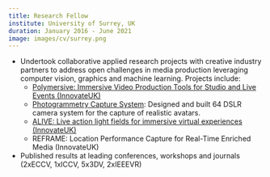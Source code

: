 ```yaml
---
title: Research Fellow
institute: University of Surrey, UK
duration: January 2016 - June 2021
image: images/cv/surrey.png
---
```


- Undertook collaborative applied research projects with creative industry partners to address open challenges in media production leveraging computer vision, graphics and machine learning. Projects include:
  - <a target="_blank" href="https://audienceofthefuture.live/dir-polymersive/">Polymersive: Immersive Video Production Tools for Studio and Live Events (InnovateUK)</a>
  - <a target="_blank" href="https://marcovolino.github.io/photogrammetry-capture-system/">Photogrammetry Capture System</a>: Designed and built 64 DSLR camera system for the capture of realistic avatars.
  - <a target="_blank" href="https://gtr.ukri.org/projects?ref=102686">ALIVE: Live action light fields for immersive virtual experiences (InnovateUK)</a>
  - REFRAME: Location Performance Capture for Real-Time Enriched Media (InnovateUK)
- Published results at leading conferences, workshops and journals (2xECCV, 1xICCV, 5x3DV, 2xIEEEVR)
